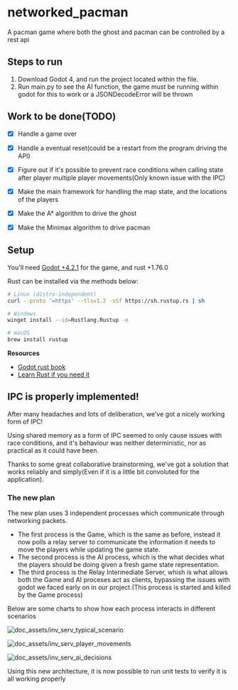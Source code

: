 # networked_pacman
A pacman game where both the ghost and pacman can be controlled by a rest api

## Steps to run
1. Download Godot 4, and run the project located within the file.
2. Run main.py to see the AI function, the game must be running within godot for this to work or a JSONDecodeError will be thrown

## Work to be done(TODO)
- [x] Handle a game over
- [x] Handle a eventual reset(could be a restart from the program driving the API)
- [x] Figure out if it's possible to prevent race conditions when calling state after player multiple player movements(Only known issue with the IPC)
- [x] Make the main framework for handling the map state, and the locations of the players
- [x] Make the A* algorithm to drive the ghost
- [x] Make the Minimax algorithm to drive pacman


## Setup
You'll need [Godot +4.2.1](https://godotengine.org/download/) for the game, and rust +1.76.0

Rust can be installed via the methods below:

```zsh
# Linux (distro-independent)
curl --proto '=https' --tlsv1.2 -sSf https://sh.rustup.rs | sh

# Windows
winget install --id=Rustlang.Rustup -e

# macOS
brew install rustup
```


**Resources**
- [Godot rust book](https://godot-rust.github.io/book/index.html)
- [Learn Rust if you need it](https://www.rust-lang.org/learn)

## IPC is properly implemented!
After many headaches and lots of deliberation, we've got a nicely working form of IPC!

Using shared memory as a form of IPC seemed to only cause issues with race conditions, and it's behaviour was neither deterministic, nor as practical as it could have been.

Thanks to some great collaborative brainstorming, we've got a solution that works reliably and simply(Even if it is a little bit convoluted for the application).

### The new plan
The new plan uses 3 independent processes which communicate through networking packets.
- The first process is the Game, which is the same as before, instead it now polls a relay server to communicate the information it needs to move the players while updating the game state.
- The second process is the AI process, which is the what decides what the players should be doing given a fresh game state representation.
- The third process is the Relay Intermediate Server, whish is what allows both the Game and AI proceses act as clients, bypassing the issues with godot we faced early on in our project.(This process is started and killed by the Game process)

Below are some charts to show how each process interacts in different scenarios

![doc_assets/inv_serv_typical_scenario](https://github.com/CaelumD25/networked_pacman/blob/inverted-client/doc_assets/inv_serv_typical_scenario.png)

![doc_assets/inv_serv_player_movements](https://github.com/CaelumD25/networked_pacman/blob/inverted-client/doc_assets/inv_serv_player_movements.png)

![doc_assets/inv_serv_ai_decisions](https://github.com/CaelumD25/networked_pacman/blob/inverted-client/doc_assets/inv_serv_ai_decisions.png)

Using this new architecture, it is now possible to run unit tests to verify it is all working properly


